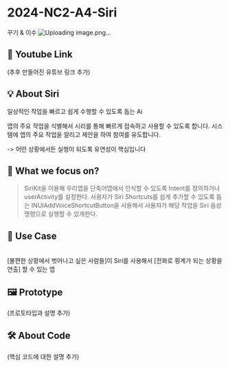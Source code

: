 # 2024-NC2-A4-Siri
꾸기 &amp; 이수
![Uploading image.png…]()

## 🎥 Youtube Link
(추후 만들어진 유튜브 링크 추가)

## 💡 About Siri

일상적인 작업을 빠르고 쉽게 수행할 수 있도록 돕는 Ai

앱의 주요 작업을 식별해서 시리를 통해 빠르게 접속하고 사용할 수 있도록 합니다.
시스템에 앱의 주요 작업을 알리고 제안을 하여 참여를 유도합니다.

-> 어떤 상황에서든 실행이 되도록 유연성이 핵심입니다

## 🎯 What we focus on?

> SiriKit을 이용해 우리앱을 단축어앱에서 인식할 수 있도록 Intent를 정의하거나 userActivity를 설정한다.
> 사용자가 Siri Shortcuts를 쉽게 추가할 수 있도록 돕는 INUIAddVoiceShortcutButton을 사용해서 사용자가 해당 작업을 Siri 음성 명령으로 실행할 수 있게한다.

## 💼 Use Case
<br/> [불편한 상황에서 벗어나고 싶은 사람들]이 Siri를 사용해서
[전화로 핑계가 되는 상황을 연출] 할 수 있는 앱

## 🖼️ Prototype
(프로토타입과 설명 추가)

## 🛠️ About Code
(핵심 코드에 대한 설명 추가)
